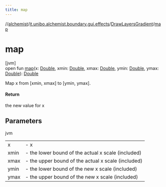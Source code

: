 ```yaml
---
title: map
---
```

//[alchemist](../../../index.html)/[it.unibo.alchemist.boundary.gui.effects](../index.html)/[DrawLayersGradient](index.html)/[map](map.html)



# map



[jvm]\
open fun [map](map.html)(x: [Double](https://kotlinlang.org/api/latest/jvm/stdlib/kotlin/-double/index.html), xmin: [Double](https://kotlinlang.org/api/latest/jvm/stdlib/kotlin/-double/index.html), xmax: [Double](https://kotlinlang.org/api/latest/jvm/stdlib/kotlin/-double/index.html), ymin: [Double](https://kotlinlang.org/api/latest/jvm/stdlib/kotlin/-double/index.html), ymax: [Double](https://kotlinlang.org/api/latest/jvm/stdlib/kotlin/-double/index.html)): [Double](https://kotlinlang.org/api/latest/jvm/stdlib/kotlin/-double/index.html)



Map x from [xmin, xmax] to [ymin, ymax].



#### Return



the new value for x



## Parameters


jvm

| | |
|---|---|
| x | - x |
| xmin | - the lower bound of the actual x scale (included) |
| xmax | - the upper bound of the actual x scale (included) |
| ymin | - the lower bound of the new x scale (included) |
| ymax | - the upper bound of the new x scale (included) |





